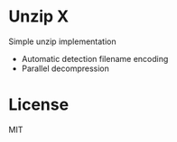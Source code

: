 # Unzip X

Simple unzip implementation

* Automatic detection filename encoding
* Parallel decompression

# License

MIT
